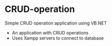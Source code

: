 # CRUD-operation
Simple CRUD operation application using VB.NET
- An application with CRUD operations
- Uses Xampp servers to connect to database

